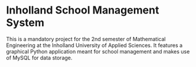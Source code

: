 <h1>Inholland School Management System</h1>
		This is a mandatory project for the 2nd semester of Mathematical Engineering at the Inholland University of Applied Sciences. It features a graphical Python application meant for school management and makes use of MySQL for data storage.
